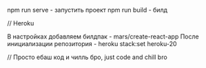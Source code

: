 npm run serve - запустить проект
npm run build - билд

// Heroku

В настройках добавляем билдпак - mars/create-react-app
После инициализации репозитория - heroku stack:set heroku-20 

// Просто ебаш код и чилль бро, just code and chill bro